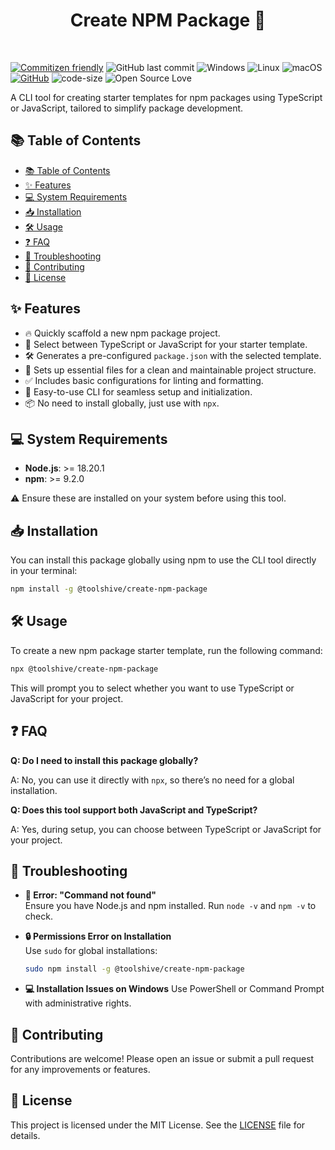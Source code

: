 <h1 align=center>Create NPM Package 🚀</h1>
<br>

[![Commitizen friendly](https://img.shields.io/badge/commitizen-friendly-brightgreen.svg)](http://commitizen.github.io/cz-cli/)
![GitHub last commit](https://img.shields.io/github/last-commit/ToolsHive/Create-Npm-Package)
![Windows](https://img.shields.io/badge/platform-windows-blue)
![Linux](https://img.shields.io/badge/platform-linux-yellowgreen)
![macOS](https://img.shields.io/badge/platform-macOS-orange)
[![GitHub](https://img.shields.io/github/license/ToolsHive/Create-Npm-Package)](https://github.com/ToolsHive/Create-Npm-Package/blob/main/LICENSE)
![code-size](https://img.shields.io/github/languages/code-size/ToolsHive/Create-Npm-Package)
![Open Source Love](https://badges.frapsoft.com/os/v1/open-source.svg?v=103)

A CLI tool for creating starter templates for npm packages using TypeScript or JavaScript, tailored to simplify package development.

## 📚 Table of Contents

- [📚 Table of Contents](#-table-of-contents)
- [✨ Features](#-features)
- [💻 System Requirements](#-system-requirements)
- [📥 Installation](#-installation)
- [🛠️ Usage](#️-usage)
- [❓ FAQ](#-faq)
- [🐞 Troubleshooting](#-troubleshooting)
- [🤝 Contributing](#-contributing)
- [📜 License](#-license)

## ✨ Features

- 🔥 Quickly scaffold a new npm package project.
- 🎯 Select between TypeScript or JavaScript for your starter template.
- 🛠️ Generates a pre-configured `package.json` with the selected template.
- 🧹 Sets up essential files for a clean and maintainable project structure.
- ✅ Includes basic configurations for linting and formatting.
- 🎉 Easy-to-use CLI for seamless setup and initialization.
- 📦 No need to install globally, just use with `npx`.

## 💻 System Requirements

- **Node.js**: >= 18.20.1
- **npm**: >= 9.2.0

⚠️ Ensure these are installed on your system before using this tool.

## 📥 Installation

You can install this package globally using npm to use the CLI tool directly in your terminal:

```bash
npm install -g @toolshive/create-npm-package
```

## 🛠️ Usage

To create a new npm package starter template, run the following command:

```bash
npx @toolshive/create-npm-package
```

This will prompt you to select whether you want to use TypeScript or JavaScript for your project.

## ❓ FAQ

**Q: Do I need to install this package globally?**

A: No, you can use it directly with `npx`, so there’s no need for a global installation.

**Q: Does this tool support both JavaScript and TypeScript?**

A: Yes, during setup, you can choose between TypeScript or JavaScript for your project.

## 🐞 Troubleshooting

- **🚫 Error: "Command not found"**  
  Ensure you have Node.js and npm installed. Run `node -v` and `npm -v` to check.

- **🔒 Permissions Error on Installation**  
  Use `sudo` for global installations:

  ```bash
  sudo npm install -g @toolshive/create-npm-package
  ```

- **💻 Installation Issues on Windows**
  Use PowerShell or Command Prompt with administrative rights.

## 🤝 Contributing

Contributions are welcome! Please open an issue or submit a pull request for any improvements or features.

## 📜 License

This project is licensed under the MIT License. See the [LICENSE](LICENSE) file for details.
